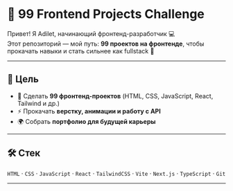 # 🎨 99 Frontend Projects Challenge

Привет! Я Adilet, начинающий фронтенд-разработчик 💻  
Этот репозиторий — мой путь: **99 проектов на фронтенде**, чтобы прокачать навыки и стать сильнее как fullstack 🚀

---

## 🎯 Цель

- 🎨 Сделать **99 фронтенд-проектов** (HTML, CSS, JavaScript, React, Tailwind и др.)
- ⚡️ Прокачать **верстку, анимации и работу с API**
- 🌍 Собрать **портфолио для будущей карьеры**

---

## 🛠 Стек

`HTML` · `CSS` · `JavaScript` · `React` · `TailwindCSS` · `Vite` · `Next.js` · `TypeScript` · `Git`

---
